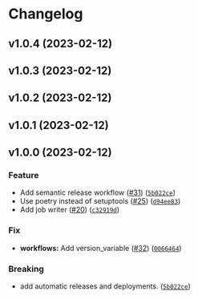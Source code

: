 # Changelog

<!--next-version-placeholder-->

## v1.0.4 (2023-02-12)


## v1.0.3 (2023-02-12)


## v1.0.2 (2023-02-12)


## v1.0.1 (2023-02-12)


## v1.0.0 (2023-02-12)
### Feature
* Add semantic release workflow ([#31](https://github.com/jhoffe/dtuhpc/issues/31)) ([`5b022ce`](https://github.com/jhoffe/dtuhpc/commit/5b022ce7449827365319b15e36c938a0d5bf43a5))
* Use poetry instead of setuptools ([#25](https://github.com/jhoffe/dtuhpc/issues/25)) ([`d94ee83`](https://github.com/jhoffe/dtuhpc/commit/d94ee834622e081771d5608149e0b71b186692a0))
* Add job writer ([#20](https://github.com/jhoffe/dtuhpc/issues/20)) ([`c32919d`](https://github.com/jhoffe/dtuhpc/commit/c32919dd176a7935f0ab974ced99bcff06bc695a))

### Fix
* **workflows:** Add version_variable ([#32](https://github.com/jhoffe/dtuhpc/issues/32)) ([`0066464`](https://github.com/jhoffe/dtuhpc/commit/00664644a0f68a8b18ea7b890b6260eb2decd7be))

### Breaking
* add automatic releases and deployments. ([`5b022ce`](https://github.com/jhoffe/dtuhpc/commit/5b022ce7449827365319b15e36c938a0d5bf43a5))
